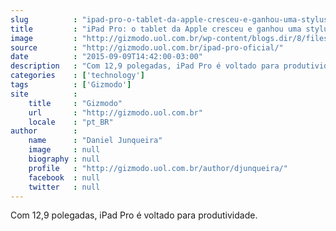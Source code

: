 ```yaml
---
slug          : "ipad-pro-o-tablet-da-apple-cresceu-e-ganhou-uma-stylus-e-um-teclado"
title         : "iPad Pro: o tablet da Apple cresceu e ganhou uma stylus e um teclado"
image         : "http://gizmodo.uol.com.br/wp-content/blogs.dir/8/files/2015/09/ipad-pro-dest.jpg"
source        : "http://gizmodo.uol.com.br/ipad-pro-oficial/"
date          : "2015-09-09T14:42:00-03:00"
description   : "Com 12,9 polegadas, iPad Pro é voltado para produtividade."
categories    : ['technology']
tags          : ['Gizmodo']
site          :
    title     : "Gizmodo"
    url       : "http://gizmodo.uol.com.br"
    locale    : "pt_BR"
author        :
    name      : "Daniel Junqueira"
    image     : null
    biography : null
    profile   : "http://gizmodo.uol.com.br/author/djunqueira/"
    facebook  : null
    twitter   : null
---
```


Com 12,9 polegadas, iPad Pro é voltado para produtividade.
